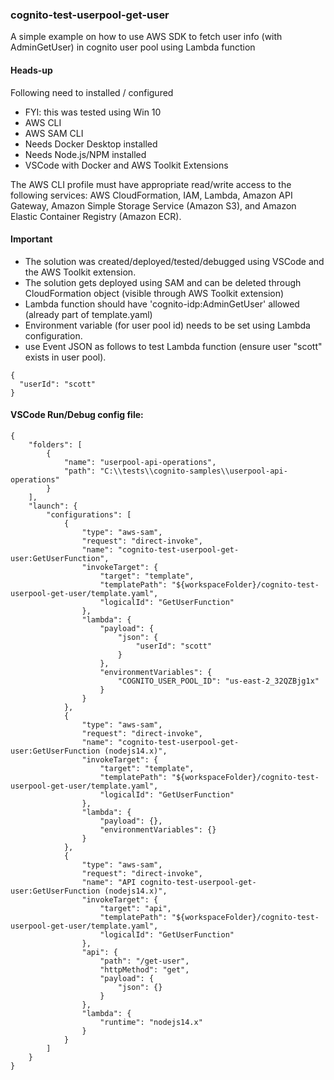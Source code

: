 ### cognito-test-userpool-get-user

A simple example on how to use AWS SDK to fetch user info (with AdminGetUser) in cognito user pool using Lambda function

#### Heads-up

Following need to installed / configured

- FYI: this was tested using Win 10
- AWS CLI
- AWS SAM CLI
- Needs Docker Desktop installed
- Needs Node.js/NPM installed
- VSCode with Docker and AWS Toolkit Extensions

The AWS CLI profile must have appropriate read/write access to the following services: AWS CloudFormation, IAM, Lambda, Amazon API Gateway, Amazon Simple Storage Service (Amazon S3), and Amazon Elastic Container Registry (Amazon ECR).

#### Important

- The solution was created/deployed/tested/debugged using VSCode and the AWS Toolkit extension.
- The solution gets deployed using SAM and can be deleted through CloudFormation object (visible through AWS Toolkit extension)
- Lambda function should have 'cognito-idp:AdminGetUser' allowed (already part of template.yaml)
- Environment variable (for user pool id) needs to be set using Lambda configuration.
- use Event JSON as follows to test Lambda function (ensure user "scott" exists in user pool).

```
{
  "userId": "scott"
}
```

#### VSCode Run/Debug config file:

```
{
	"folders": [
		{
			"name": "userpool-api-operations",
			"path": "C:\\tests\\cognito-samples\\userpool-api-operations"
		}
	],
	"launch": {
		"configurations": [
			{
				"type": "aws-sam",
				"request": "direct-invoke",
				"name": "cognito-test-userpool-get-user:GetUserFunction",
				"invokeTarget": {
					"target": "template",
					"templatePath": "${workspaceFolder}/cognito-test-userpool-get-user/template.yaml",
					"logicalId": "GetUserFunction"
				},
				"lambda": {
					"payload": {
						"json": {
							"userId": "scott"
						}
					},
					"environmentVariables": {
						"COGNITO_USER_POOL_ID": "us-east-2_32QZBjg1x"
					}
				}
			},
			{
				"type": "aws-sam",
				"request": "direct-invoke",
				"name": "cognito-test-userpool-get-user:GetUserFunction (nodejs14.x)",
				"invokeTarget": {
					"target": "template",
					"templatePath": "${workspaceFolder}/cognito-test-userpool-get-user/template.yaml",
					"logicalId": "GetUserFunction"
				},
				"lambda": {
					"payload": {},
					"environmentVariables": {}
				}
			},
			{
				"type": "aws-sam",
				"request": "direct-invoke",
				"name": "API cognito-test-userpool-get-user:GetUserFunction (nodejs14.x)",
				"invokeTarget": {
					"target": "api",
					"templatePath": "${workspaceFolder}/cognito-test-userpool-get-user/template.yaml",
					"logicalId": "GetUserFunction"
				},
				"api": {
					"path": "/get-user",
					"httpMethod": "get",
					"payload": {
						"json": {}
					}
				},
				"lambda": {
					"runtime": "nodejs14.x"
				}
			}
		]
	}
}
```
